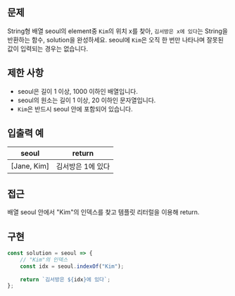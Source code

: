 ## 문제 

String형 배열 seoul의 element중 `Kim`의 위치 x를 찾아, `김서방은 x에 있다`는 String을 반환하는 함수, solution을 완성하세요. seoul에 `Kim`은 오직 한 번만 나타나며 잘못된 값이 입력되는 경우는 없습니다.

## 제한 사항

- seoul은 길이 1 이상, 1000 이하인 배열입니다.
- seoul의 원소는 길이 1 이상, 20 이하인 문자열입니다.
- `Kim`은 반드시 seoul 안에 포함되어 있습니다.

## 입출력 예

| seoul       | return     |
| ----------- | ---------- |
| [Jane, Kim] | 김서방은 1에 있다 |

## 접근

배열 seoul 안에서 "Kim"의 인덱스를 찾고 템플릿 리터럴을 이용해 return.

## 구현

```js
const solution = seoul => {
    // "Kim"의 인덱스 
    const idx = seoul.indexOf("Kim");
    
    return `김서방은 ${idx}에 있다`;
};
```